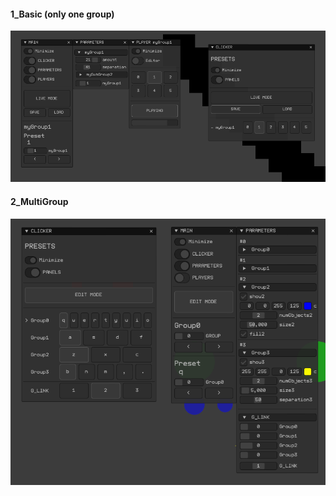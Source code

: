 #### 1_Basic (only one group)

![](1_Basic/Capture.PNG)

#### 2_MultiGroup

![](2_MultiGroup/Capture.PNG)
